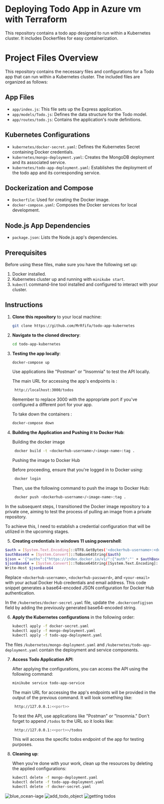 
# Deploying Todo App in Azure vm with Terraform

This repository contains a todo app designed to run within a Kubernetes cluster. It includes Dockerfiles for easy containerization.
# Project Files Overview

This repository contains the necessary files and configurations for a Todo app that can run within a Kubernetes cluster. The included files are organized as follows:

## App Files

- `app/index.js`: This file sets up the Express application.
- `app/models/Todo.js`: Defines the data structure for the Todo model.
- `app/routes/todo.js`: Contains the application's route definitions.

## Kubernetes Configurations

- `kubernetes/docker-secret.yaml`: Defines the Kubernetes Secret containing Docker credentials.
- `kubernetes/mongo-deployment.yaml`: Creates the MongoDB deployment and its associated service.
- `kubernetes/todo-app-deployment.yaml`: Establishes the deployment of the todo app and its corresponding service.

## Dockerization and Compose

- `Dockerfile`: Used for creating the Docker image.
- `docker-compose.yaml`: Composes the Docker services for local development.

## Node.js App Dependencies

- `package.json`: Lists the Node.js app's dependencies.
## Prerequisites

Before using these files, make sure you have the following set up:

1. Docker installed. 
2. Kubernetes cluster up and running with `minikube start`.
3. `kubectl` command-line tool installed and configured to interact with your cluster.
## Instructions

1. **Clone this repository** to your local machine:

    ```bash
    git clone https://github.com/MrRfifa/todo-app-kubernetes
    ```

2. **Navigate to the cloned directory**:

    ```bash
    cd todo-app-kubernetes
    ```
3. **Testing the app locally**:

    ```bash
    docker-compose up
    ```

    Use applications like "Postman" or "Insomnia" to test the API locally.

    The main URL for accessing the app's endpoints is : 
    ```bash
     http://localhost:3000/todos
    ```
    Remember to replace 3000 with the appropriate port if you've configured a different port for your app.

    To take down the containers :

    ```bash
    docker-compose down
    ```

4. **Building the Application and Pushing it to Docker Hub**:
    
    Building the docker image
    ```bash
     docker build -t <dockerhub-username>/<image-name>:tag .
    ```

    Pushing the image to Docker Hub

    Before proceeding, ensure that you're logged in to Docker using:
    
    ```bash
     docker login
    ```

    Then, use the following command to push the image to Docker Hub:

    ```bash
     docker push <dockerhub-username>/<image-name>:tag .
    ```

In the subsequent steps, I transitioned the Docker image repository to a private one, aiming to test the process of pulling an image from a private repository.

To achieve this, I need to establish a credential configuration that will be utilized in the upcoming stages.

5. **Creating credentials in windows 11 using powershell**:

```bash
$auth = [System.Text.Encoding]::UTF8.GetBytes('<dockerhub-username>:<dockerhub-password>')
$authBase64 = [System.Convert]::ToBase64String($auth)
$json = '{"auths":{"https://index.docker.io/v1/":{"auth":"' + $authBase64 + '","email":"<your-email>"}}}'
$jsonBase64 = [System.Convert]::ToBase64String([System.Text.Encoding]::UTF8.GetBytes($json))
Write-Host $jsonBase64
```

Replace `<dockerhub-username>`, `<dockerhub-password>`, and `<your-email>` with your actual Docker Hub credentials and email address. This code snippet generates a base64-encoded JSON configuration for Docker Hub authentication.

In the `/kubernetes/docker-secret.yaml` file, update the `.dockerconfigjson` field by adding the previously generated base64-encoded string.

6. **Apply the Kubernetes configurations** in the following order:

    ```bash
    kubectl apply -f docker-secret.yaml
    kubectl apply -f mongo-deployment.yaml
    kubectl apply -f todo-app-deployment.yaml
    ```
The files `/kubernetes/mongo-deployment.yaml` and `/kubernetes/todo-app-deployment.yaml` contain the deployment and service components.

7. **Access Todo Application API**:

    After applying the configurations, you can access the API using the following command:

    ```bash
    minikube service todo-app-service
    ```

    The main URL for accessing the app's endpoints will be provided in the output of the previous command. It will look something like:

    ```bash
     http://127.0.0.1:<<port>>
    ```
    To test the API, use applications like "Postman" or "Insomnia." Don't forget to append `/todos` to the URL so it looks like:

    ```bash
     http://127.0.0.1:<<port>>/todos
    ``` 

    This will access the specific todos endpoint of the app for testing purposes.

8. **Cleaning up**:

    When you're done with your work, clean up the resources by deleting the applied configurations:

    ```bash
    kubectl delete -f mongo-deployment.yaml
    kubectl delete -f todo-app-deployment.yaml
    kubectl delete -f docker-secret.yaml
    ```
![blue_ocean-iage](https://github.com/MrRfifa/todo-app-kubernetes/assets/101003527/655191f3-ae2a-475b-a5d4-fe297ca90b43)
![add_todo_object](https://github.com/MrRfifa/todo-app-kubernetes/assets/101003527/2a4b3f65-4ab9-49ac-9f81-a31eb279f0b4)
![getting todos](https://github.com/MrRfifa/todo-app-kubernetes/assets/101003527/3d05c27a-fb54-4930-b1ac-58432c610250)


